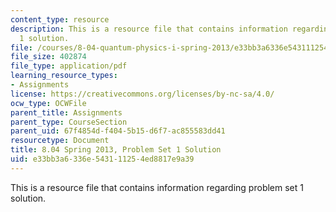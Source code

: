 ```yaml
---
content_type: resource
description: This is a resource file that contains information regarding problem set
  1 solution.
file: /courses/8-04-quantum-physics-i-spring-2013/e33bb3a6336e543111254ed8817e9a39_MIT8_04S13_ps1_sol.pdf
file_size: 402874
file_type: application/pdf
learning_resource_types:
- Assignments
license: https://creativecommons.org/licenses/by-nc-sa/4.0/
ocw_type: OCWFile
parent_title: Assignments
parent_type: CourseSection
parent_uid: 67f4854d-f404-5b15-d6f7-ac855583dd41
resourcetype: Document
title: 8.04 Spring 2013, Problem Set 1 Solution
uid: e33bb3a6-336e-5431-1125-4ed8817e9a39
---
```

This is a resource file that contains information regarding problem set 1 solution.